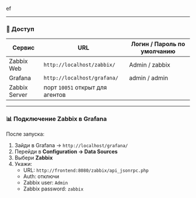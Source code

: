 ef

---
### 🚀 Доступ
| Сервис | URL | Логин / Пароль по умолчанию |
| ------ | --- | --------------------------- |
| Zabbix Web | `http://localhost/zabbix/` | Admin / zabbix |
| Grafana | `http://localhost/grafana/` | admin / admin |
| Zabbix Server | порт `10051` открыт для агентов |

---
### 📊 Подключение **Zabbix** в **Grafana**

После запуска:
1. Зайди в Grafana → `http://localhost/grafana/`
2. Перейди в **Configuration → Data Sources**
3. Выбери **Zabbix**
4. Укажи:
   - URL: `http://frontend:8080/zabbix/api_jsonrpc.php`
   - Auth: отключи
   - Zabbix user: `Admin`
   - Zabbix password: `zabbix`
